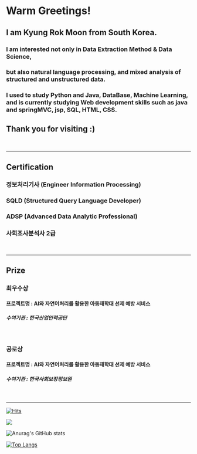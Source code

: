 
# Warm Greetings!
## I am Kyung Rok Moon from South Korea. 

### I am interested not only in Data Extraction Method & Data Science,
### but also natural language processing, and mixed analysis of structured and unstructured data.

### I used to study Python and Java, DataBase, Machine Learning, and is  currently studying Web development skills such as java and springMVC, jsp, SQL, HTML, CSS.

## Thank you for visiting :) 
<br>
<hr>

## Certification 
### 정보처리기사 (Engineer Information Processing)
### SQLD (Structured Query Language Developer)
### ADSP (Advanced Data Analytic Professional)
### 사회조사분석사 2급


<br>
<hr>

## Prize
### 최우수상 
#### 프로젝트명 : AI와 자연어처리를 활용한 아동재학대 선제 예방 서비스 
##### 수여기관 : 한국산업인력공단

<br>

### 공로상 
#### 프로젝트명 : AI와 자연어처리를 활용한 아동재학대 선제 예방 서비스 
##### 수여기관 : 한국사회보장정보원
<br>
<hr>

[![Hits](https://hits.seeyoufarm.com/api/count/incr/badge.svg?url=https%3A%2F%2Fgithub.com%2Fsig6774%2Fsig6774&count_bg=%2379C83D&title_bg=%23555555&icon=&icon_color=%2323F63C&title=hits&edge_flat=true)](https://hits.seeyoufarm.com)

<!-- [![Gmail Badge](https://img.shields.io/badge/Gmail-d14836?style=flat-square&logo=Gmail&logoColor=white&link=mailto:fpdl6281@gmail.com)](mailto:fpdl6281@gmail.com) !-->

<a href="https://velog.io/@sig6774" target="_blank"><img src="https://img.shields.io/badge/Velog-20c997?style=flat-square&logo=Vimeo&logoColor=white"/></a>


![Anurag's GitHub stats](https://github-readme-stats.vercel.app/api?username=sig6774&show_icons=true&theme=merko)

[![Top Langs](https://github-readme-stats.vercel.app/api/top-langs/?username=sig6774&layout=compact)](https://github.com/sig6774/github-readme-stats)

